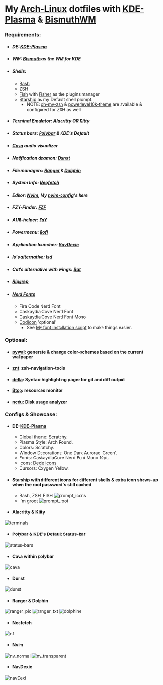 # My [Arch-Linux](https://archlinux.org/) dotfiles with [KDE-Plasma](https://kde.org/plasma-desktop/) & [BismuthWM]((https://github.com/Bismuth-Forge/bismuth))

### Requirements:
- ##### DE: [KDE-Plasma](https://kde.org/plasma-desktop/)
- ##### WM: [Bismuth](https://github.com/Bismuth-Forge/bismuth) as the WM for KDE
- ##### Shells:
  - [Bash](https://www.gnu.org/software/bash/)
  - [ZSH](https://sourceforge.net/p/zsh/code/ci/master/tree/)
  - [Fish](https://fishshell.com/) with [Fisher](https://github.com/jorgebucaran/fisher) as the plugins manager 
  - [Starship](https://starship.rs/) as my Default shell prompt.
    - NOTE:  [oh-my-zsh](https://github.com/ohmyzsh/ohmyzsh) & [powerlevel10k-theme](https://github.com/romkatv/powerlevel10k) are available & configured for ZSH as well.
- ##### Terminal Emulator: [Alacritty](https://github.com/alacritty/alacritty) OR [Kitty]( https://github.com/kovidgoyal/kitty )
- ##### Status bars: [Polybar](https://github.com/polybar/polybar) & KDE's Default
- ##### [Cava](https://github.com/karlstav/cava) audio visualizer
- ##### Notification deamon: [Dunst](https://github.com/dunst-project/dunst)
- ##### File managers: [Ranger](https://github.com/ranger/ranger) & [Dolphin](https://apps.kde.org/dolphin/)
- ##### System Info: [Neofetch]( https://github.com/dylanaraps/neofetch)
- ##### Editor: [Nvim](https://github.com/neovim/neovim), My [nvim-config](https://github.com/Gl00ria/nvim)'s here
- ##### FZY-Finder: [FZF](https://github.com/junegunn/fzf)
- ##### AUR-helper: [YaY](https://github.com/Jguer/yay)
- ##### Powermenu: [Rofi](https://github.com/davatorium/rofi)
- ##### Application launcher: [NavDexie](https://store.kde.org/p/1324206)
- ##### ls's alternative: [lsd](https://github.com/Peltoche/lsd)
- ##### Cat's alternative with wings: [Bat](https://github.com/sharkdp/bat)
- ##### [Ripgrep](https://github.com/BurntSushi/ripgrep)
- ##### [Nerd Fonts](https://github.com/ryanoasis/nerd-fonts)
  - Fira Code Nerd Font
  - Caskaydia Cove Nerd Font
  - Caskaydia Cove Nerd Font Mono
  - [Codicon](https://github.com/microsoft/vscode-codicons/raw/main/dist/codicon.ttf) 'optional'
    - See [My font installation script](https://github.com/Gl00ria/FontsL00ria) to make things easier.
### Optional:
- #### [pywal](https://github.com/dylanaraps/pywal): generate & change color-schemes based on the current wallpaper
- #### [znt](https://github.com/z-shell/zsh-navigation-tools): zsh-navigation-tools 
- #### [delta](https://github.com/dandavison/delta): Syntax-highlighting pager for git and diff output 
- #### [Btop](https://github.com/aristocratos/btop): resources monitor 
- #### [ncdu](https://dev.yorhel.nl/ncdu): Disk usage analyzer 

### Configs & Showcase:
- #### DE: [KDE-Plasma](https://kde.org/plasma-desktop/)
  - Global theme: Scratchy.
  - Plasma Style: Arch Round.
  - Colors: Scratchy.
  - Window Decorations: One Dark Aurorae 'Green'.
  - Fonts: CaskaydiaCove Nerd Font Mono 10pt.
  - Icons: [Dexie icons](https://github.com/adhec/Dexie-icons)
  - Cursors: Oxygen Yellow.
- #### Starship with different icons for different shells & extra icon shows-up when the root password's still cached
  - Bash, ZSH, FISH
![ prompt_icons ](https://github.com/Gl00ria/Gl00riFiles/blob/main/Gl00riFiles/Gl00riFiles_Pics/prompot_icons.png)
  - I'm groot
![ prompt_root ](https://github.com/Gl00ria/Gl00riFiles/blob/main/Gl00riFiles/Gl00riFiles_Pics/prompt_root.png)

- #### Alacritty & Kitty
![ terminals ](https://github.com/Gl00ria/Gl00riFiles/blob/main/Gl00riFiles/Gl00riFiles_Pics/terminals.png)
- #### Polybar & KDE's Default Status-bar
![ status-bars ](https://github.com/Gl00ria/Gl00riFiles/blob/main/Gl00riFiles/Gl00riFiles_Pics/status-bars.png)
- #### Cava within polybar
![ cava ](https://github.com/Gl00ria/Gl00riFiles/blob/main/Gl00riFiles/Gl00riFiles_Pics/cava.png)
- #### Dunst
![ dunst ](https://github.com/Gl00ria/Gl00riFiles/blob/main/Gl00riFiles/Gl00riFiles_Pics/dunst.png)
- #### Ranger & Dolphin
![ ranger_pic ](https://github.com/Gl00ria/Gl00riFiles/blob/main/Gl00riFiles/Gl00riFiles_Pics/ranger_pic.png)
![ ranger_txt ](https://github.com/Gl00ria/Gl00riFiles/blob/main/Gl00riFiles/Gl00riFiles_Pics/ranger_txt.png)
![ dolphine ](https://github.com/Gl00ria/Gl00riFiles/blob/main/Gl00riFiles/Gl00riFiles_Pics/dolphine.png)
- #### Neofetch
![ nf ](https://github.com/Gl00ria/Gl00riFiles/blob/main/Gl00riFiles/Gl00riFiles_Pics/nf.png)
- #### Nvim
![ nv_normal ](https://github.com/Gl00ria/Gl00riFiles/blob/main/Gl00riFiles/Gl00riFiles_Pics/nv_normal.png)
![ nv_transparent ](https://github.com/Gl00ria/Gl00riFiles/blob/main/Gl00riFiles/Gl00riFiles_Pics/nv_transparent.png)
- #### NavDexie
![ navDexi ](https://github.com/Gl00ria/Gl00riFiles/blob/main/Gl00riFiles/Gl00riFiles_Pics/navDexi.png)

